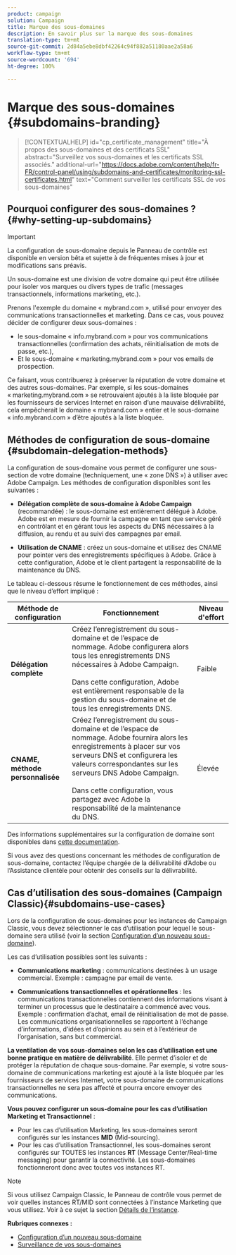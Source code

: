 ```yaml
---
product: campaign
solution: Campaign
title: Marque des sous-domaines
description: En savoir plus sur la marque des sous-domaines
translation-type: tm+mt
source-git-commit: 2d84a5ebe8dbf42264c94f882a51180aae2a58a6
workflow-type: tm+mt
source-wordcount: '694'
ht-degree: 100%

---
```



# Marque des sous-domaines {#subdomains-branding}

>[!CONTEXTUALHELP]
>id="cp_certificate_management"
>title="À propos des sous-domaines et des certificats SSL"
>abstract="Surveillez vos sous-domaines et les certificats SSL associés."
>additional-url="https://docs.adobe.com/content/help/fr-FR/control-panel/using/subdomains-and-certificates/monitoring-ssl-certificates.html" text="Comment surveiller les certificats SSL de vos sous-domaines"

## Pourquoi configurer des sous-domaines ? {#why-setting-up-subdomains}

>[!IMPORTANT]
>
>La configuration de sous-domaine depuis le Panneau de contrôle est disponible en version bêta et sujette à de fréquentes mises à jour et modifications sans préavis.

Un sous-domaine est une division de votre domaine qui peut être utilisée pour isoler vos marques ou divers types de trafic (messages transactionnels, informations marketing, etc.).

Prenons l&#39;exemple du domaine « mybrand.com », utilisé pour envoyer des communications transactionnelles et marketing. Dans ce cas, vous pouvez décider de configurer deux sous-domaines :

* le sous-domaine « info.mybrand.com » pour vos communications transactionnelles (confirmation des achats, réinitialisation de mots de passe, etc.),
* Et le sous-domaine « marketing.mybrand.com » pour vos emails de prospection.

Ce faisant, vous contribuerez à préserver la réputation de votre domaine et des autres sous-domaines. Par exemple, si les sous-domaines « marketing.mybrand.com » se retrouvaient ajoutés à la liste bloquée par les fournisseurs de services Internet en raison d’une mauvaise délivrabilité, cela empêcherait le domaine « mybrand.com » entier et le sous-domaine « info.mybrand.com » d’être ajoutés à la liste bloquée.

## Méthodes de configuration de sous-domaine {#subdomain-delegation-methods}

La configuration de sous-domaine vous permet de configurer une sous-section de votre domaine (techniquement, une « zone DNS ») à utiliser avec Adobe Campaign. Les méthodes de configuration disponibles sont les suivantes :

* **Délégation complète de sous-domaine à Adobe Campaign** (recommandée) : le sous-domaine est entièrement délégué à Adobe. Adobe est en mesure de fournir la campagne en tant que service géré en contrôlant et en gérant tous les aspects du DNS nécessaires à la diffusion, au rendu et au suivi des campagnes par email.

* **Utilisation de CNAME** : créez un sous-domaine et utilisez des CNAME pour pointer vers des enregistrements spécifiques à Adobe. Grâce à cette configuration, Adobe et le client partagent la responsabilité de la maintenance du DNS.

Le tableau ci-dessous résume le fonctionnement de ces méthodes, ainsi que le niveau d’effort impliqué :

| Méthode de configuration | Fonctionnement | Niveau d&#39;effort |
|---|---|---|
| **Délégation complète** | Créez l’enregistrement du sous-domaine et de l’espace de nommage. Adobe configurera alors tous les enregistrements DNS nécessaires à Adobe Campaign.<br/><br/>Dans cette configuration, Adobe est entièrement responsable de la gestion du sous-domaine et de tous les enregistrements DNS. | Faible |
| **CNAME, méthode personnalisée** | Créez l’enregistrement du sous-domaine et de l’espace de nommage. Adobe fournira alors les enregistrements à placer sur vos serveurs DNS et configurera les valeurs correspondantes sur les serveurs DNS Adobe Campaign.<br/><br/>Dans cette configuration, vous partagez avec Adobe la responsabilité de la maintenance du DNS. | Élevée |

Des informations supplémentaires sur la configuration de domaine sont disponibles dans [cette documentation](https://helpx.adobe.com/fr/campaign/kb/domain-name-delegation.html).

Si vous avez des questions concernant les méthodes de configuration de sous-domaine, contactez l’équipe chargée de la délivrabilité d’Adobe ou l’Assistance clientèle pour obtenir des conseils sur la délivrabilité.

## Cas d’utilisation des sous-domaines (Campaign Classic){#subdomains-use-cases}

Lors de la configuration de sous-domaines pour les instances de Campaign Classic, vous devez sélectionner le cas d’utilisation pour lequel le sous-domaine sera utilisé (voir la section [Configuration d’un nouveau sous-domaine](../../subdomains-certificates/using/setting-up-new-subdomain.md)).

Les cas d’utilisation possibles sont les suivants :

* **Communications marketing** : communications destinées à un usage commercial. Exemple : campagne par email de vente.

* **Communications transactionnelles et opérationnelles** : les communications transactionnelles contiennent des informations visant à terminer un processus que le destinataire a commencé avec vous. Exemple : confirmation d’achat, email de réinitialisation de mot de passe. Les communications organisationnelles se rapportent à l’échange d’informations, d’idées et d’opinions au sein et à l’extérieur de l’organisation, sans but commercial.

**La ventilation de vos sous-domaines selon les cas d’utilisation est une bonne pratique en matière de délivrabilité**. Elle permet d’isoler et de protéger la réputation de chaque sous-domaine. Par exemple, si votre sous-domaine de communications marketing est ajouté à la liste bloquée par les fournisseurs de services Internet, votre sous-domaine de communications transactionnelles ne sera pas affecté et pourra encore envoyer des communications.

**Vous pouvez configurer un sous-domaine pour les cas d’utilisation Marketing et Transactionnel** :

* Pour les cas d’utilisation Marketing, les sous-domaines seront configurés sur les instances **MID** (Mid-sourcing).
* Pour les cas d’utilisation Transactionnel, les sous-domaines seront configurés sur TOUTES les instances **RT** (Message Center/Real-time messaging) pour garantir la connectivité. Les sous-domaines fonctionneront donc avec toutes vos instances RT.

>[!NOTE]
>
>Si vous utilisez Campaign Classic, le Panneau de contrôle vous permet de voir quelles instances RT/MID sont connectées à l’instance Marketing que vous utilisez. Voir à ce sujet la section [Détails de l’instance](../../instances-settings/using/instance-details.md).

**Rubriques connexes :**

* [Configuration d’un nouveau sous-domaine](../../subdomains-certificates/using/setting-up-new-subdomain.md)
* [Surveillance de vos sous-domaines](../../subdomains-certificates/using/monitoring-subdomains.md)
